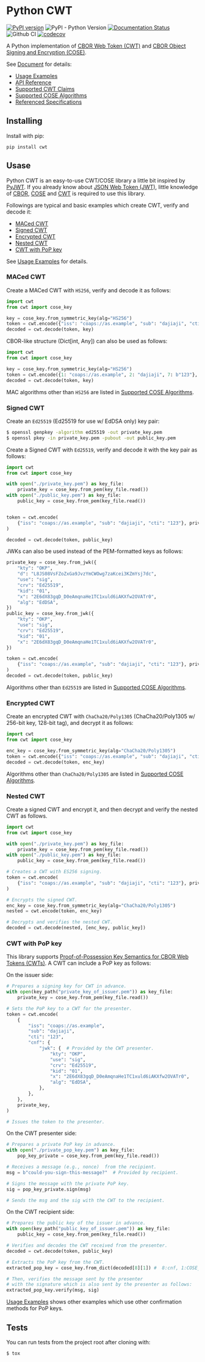 # Python CWT

[![PyPI version](https://badge.fury.io/py/cwt.svg)](https://badge.fury.io/py/cwt)
![PyPI - Python Version](https://img.shields.io/pypi/pyversions/cwt)
[![Documentation Status](https://readthedocs.org/projects/python-cwt/badge/?version=latest)](https://python-cwt.readthedocs.io/en/latest/?badge=latest)
![Github CI](https://github.com/dajiaji/python-cwt/actions/workflows/python-package.yml/badge.svg)
[![codecov](https://codecov.io/gh/dajiaji/python-cwt/branch/main/graph/badge.svg?token=QN8GXEYEP3)](https://codecov.io/gh/dajiaji/python-cwt)


A Python implementation of [CBOR Web Token (CWT)](https://tools.ietf.org/html/rfc8392)
and [CBOR Object Signing and Encryption (COSE)](https://tools.ietf.org/html/rfc8152).

See [Document](https://python-cwt.readthedocs.io/en/stable/) for details:

- [Usage Examples](https://python-cwt.readthedocs.io/en/stable/usage.html)
- [API Reference](https://python-cwt.readthedocs.io/en/stable/api.html)
- [Supported CWT Claims](https://python-cwt.readthedocs.io/en/stable/claims.html)
- [Supported COSE Algorithms](https://python-cwt.readthedocs.io/en/stable/algorithms.html)
- [Referenced Specifications](https://python-cwt.readthedocs.io/en/stable/specs.html)

## Installing

Install with pip:

```
pip install cwt
```

## Usase

Python CWT is an easy-to-use CWT/COSE library a little bit inspired by [PyJWT](https://github.com/jpadilla/pyjwt).
If you already know about [JSON Web Token (JWT)](https://tools.ietf.org/html/rfc7519),
little knowledge of [CBOR](https://tools.ietf.org/html/rfc7049), [COSE](https://tools.ietf.org/html/rfc8152)
and [CWT](https://tools.ietf.org/html/rfc8392) is required to use this library.

Followings are typical and basic examples which create CWT, verify and decode it:

- [MACed CWT](#maced-cwt)
- [Signed CWT](#signed-cwt)
- [Encrypted CWT](#encrypted-cwt)
- [Nested CWT](#nested-cwt)
- [CWT with PoP key](#cwt-with-pop-key)

See [Usage Examples](https://python-cwt.readthedocs.io/en/latest/usage.html) for details.

### MACed CWT

Create a MACed CWT with `HS256`, verify and decode it as follows:

```py
import cwt
from cwt import cose_key

key = cose_key.from_symmetric_key(alg="HS256")
token = cwt.encode({"iss": "coaps://as.example", "sub": "dajiaji", "cti": "123"}, key)
decoded = cwt.decode(token, key)
```

CBOR-like structure (Dict[int, Any]) can also be used as follows:

```py
import cwt
from cwt import cose_key

key = cose_key.from_symmetric_key(alg="HS256")
token = cwt.encode({1: "coaps://as.example", 2: "dajiaji", 7: b"123"}, key)
decoded = cwt.decode(token, key)
```

MAC algorithms other than `HS256` are listed in
[Supported COSE Algorithms](https://python-cwt.readthedocs.io/en/stable/algorithms.html).

### Signed CWT

Create an `Ed25519` (Ed25519 for use w/ EdDSA only) key pair:

```sh
$ openssl genpkey -algorithm ed25519 -out private_key.pem
$ openssl pkey -in private_key.pem -pubout -out public_key.pem
```

Create a Signed CWT with `Ed25519`, verify and decode it with the key pair as follows:

```py
import cwt
from cwt import cose_key

with open("./private_key.pem") as key_file:
    private_key = cose_key.from_pem(key_file.read())
with open("./public_key.pem") as key_file:
    public_key = cose_key.from_pem(key_file.read())


token = cwt.encode(
    {"iss": "coaps://as.example", "sub": "dajiaji", "cti": "123"}, private_key
)

decoded = cwt.decode(token, public_key)
```

JWKs can also be used instead of the PEM-formatted keys as follows:

```py
private_key = cose_key.from_jwk({
    "kty": "OKP",
    "d": "L8JS08VsFZoZxGa9JvzYmCWOwg7zaKcei3KZmYsj7dc",
    "use": "sig",
    "crv": "Ed25519",
    "kid": "01",
    "x": "2E6dX83gqD_D0eAmqnaHe1TC1xuld6iAKXfw2OVATr0",
    "alg": "EdDSA",
})
public_key = cose_key.from_jwk({
    "kty": "OKP",
    "use": "sig",
    "crv": "Ed25519",
    "kid": "01",
    "x": "2E6dX83gqD_D0eAmqnaHe1TC1xuld6iAKXfw2OVATr0",
})

token = cwt.encode(
    {"iss": "coaps://as.example", "sub": "dajiaji", "cti": "123"}, private_key
)
decoded = cwt.decode(token, public_key)
```

Algorithms other than `Ed25519` are listed in
[Supported COSE Algorithms](https://python-cwt.readthedocs.io/en/stable/algorithms.html).

### Encrypted CWT

Create an encrypted CWT with `ChaCha20/Poly1305` (ChaCha20/Poly1305 w/ 256-bit key, 128-bit tag),
and decrypt it as follows:

```py
import cwt
from cwt import cose_key

enc_key = cose_key.from_symmetric_key(alg="ChaCha20/Poly1305")
token = cwt.encode({"iss": "coaps://as.example", "sub": "dajiaji", "cti": "123"}, enc_key)
decoded = cwt.decode(token, enc_key)
```

Algorithms other than `ChaCha20/Poly1305` are listed in
[Supported COSE Algorithms](https://python-cwt.readthedocs.io/en/stable/algorithms.html).

### Nested CWT

Create a signed CWT and encrypt it, and then decrypt and verify the nested CWT as follows.

```py
import cwt
from cwt import cose_key

with open("./private_key.pem") as key_file:
    private_key = cose_key.from_pem(key_file.read())
with open("./public_key.pem") as key_file:
    public_key = cose_key.from_pem(key_file.read())

# Creates a CWT with ES256 signing.
token = cwt.encode(
    {"iss": "coaps://as.example", "sub": "dajiaji", "cti": "123"}, private_key
)

# Encrypts the signed CWT.
enc_key = cose_key.from_symmetric_key(alg="ChaCha20/Poly1305")
nested = cwt.encode(token, enc_key)

# Decrypts and verifies the nested CWT.
decoded = cwt.decode(nested, [enc_key, public_key])
```

### CWT with PoP key

This library supports [Proof-of-Possession Key Semantics for CBOR Web Tokens (CWTs)](https://tools.ietf.org/html/rfc8747).
A CWT can include a PoP key as follows:

On the issuer side:

```py
# Prepares a signing key for CWT in advance.
with open(key_path("private_key_of_issuer.pem")) as key_file:
    private_key = cose_key.from_pem(key_file.read())

# Sets the PoP key to a CWT for the presenter.
token = cwt.encode(
    {
        "iss": "coaps://as.example",
        "sub": "dajiaji",
        "cti": "123",
        "cnf": {
            "jwk": {  # Provided by the CWT presenter.
                "kty": "OKP",
                "use": "sig",
                "crv": "Ed25519",
                "kid": "01",
                "x": "2E6dX83gqD_D0eAmqnaHe1TC1xuld6iAKXfw2OVATr0",
                "alg": "EdDSA",
            },
        },
    },
    private_key,
)

# Issues the token to the presenter.
```

On the CWT presenter side:

```py
# Prepares a private PoP key in advance.
with open("./private_pop_key.pem") as key_file:
    pop_key_private = cose_key.from_pem(key_file.read())

# Receives a message (e.g., nonce)  from the recipient.
msg = b"could-you-sign-this-message?"  # Provided by recipient.

# Signs the message with the private PoP key.
sig = pop_key_private.sign(msg)

# Sends the msg and the sig with the CWT to the recipient.
```

On the CWT recipient side:

```py
# Prepares the public key of the issuer in advance.
with open(key_path("public_key_of_issuer.pem")) as key_file:
    public_key = cose_key.from_pem(key_file.read())

# Verifies and decodes the CWT received from the presenter.
decoded = cwt.decode(token, public_key)

# Extracts the PoP key from the CWT.
extracted_pop_key = cose_key.from_dict(decoded[8][1]) #  8:cnf, 1:COSE_Key

# Then, verifies the message sent by the presenter
# with the signature which is also sent by the presenter as follows:
extracted_pop_key.verify(msg, sig)
```

[Usage Examples](https://python-cwt.readthedocs.io/en/latest/usage.html#cwt-with-pop-key) shows other examples which
use other confirmation methods for PoP keys.

## Tests

You can run tests from the project root after cloning with:

```sh
$ tox
```
